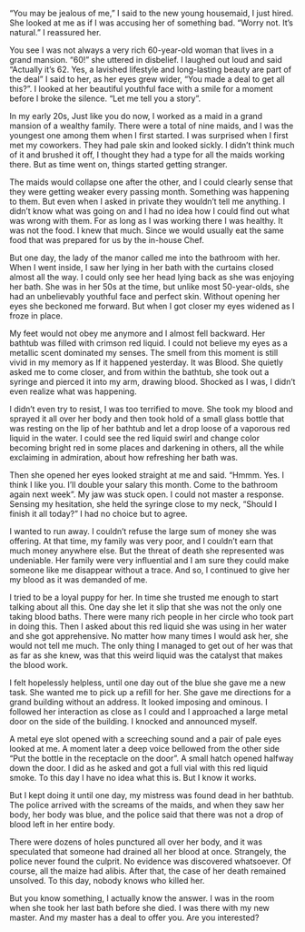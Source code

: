 “You may be jealous of me,” I said to the new young housemaid, I just hired. She looked at me as if I was accusing her of something bad. “Worry not. It’s natural.” I reassured her. 

You see I was not always a very rich 60-year-old woman that lives in a grand mansion. “60!” she uttered in disbelief. I laughed out loud and said “Actually it’s 62. Yes, a lavished lifestyle and long-lasting beauty are part of the deal” I said to her, as her eyes grew wider, “You made a deal to get all this?”. I looked at her beautiful youthful face with a smile for a moment before I broke the silence. “Let me tell you a story”.  
  
  
In my early 20s, Just like you do now, I worked as a maid in a grand mansion of a wealthy family. There were a total of nine maids, and I was the youngest one among them when I first started. I was surprised when I first met my coworkers. They had pale skin and looked sickly. I didn’t think much of it and brushed it off, I thought they had a type for all the maids working there. But as time went on, things started getting stranger. 

The maids would collapse one after the other, and I could clearly sense that they were getting weaker every passing month. Something was happening to them. But even when I asked in private they wouldn’t tell me anything. I didn’t know what was going on and I had no idea how I could find out what was wrong with them. For as long as I was working there I was healthy. It was not the food. I knew that much. Since we would usually eat the same food that was prepared for us by the in-house Chef.  
  
But one day, the lady of the manor called me into the bathroom with her. When I went inside, I saw her lying in her bath with the curtains closed almost all the way. I could only see her head lying back as she was enjoying her bath. She was in her 50s at the time, but unlike most 50-year-olds, she had an unbelievably youthful face and perfect skin. Without opening her eyes she beckoned me forward. But when I got closer my eyes widened as I froze in place. 

My feet would not obey me anymore and I almost fell backward. Her bathtub was filled with crimson red liquid. I could not believe my eyes as a metallic scent dominated my senses. The smell from this moment is still vivid in my memory as If it happened yesterday. It was Blood. She quietly asked me to come closer, and from within the bathtub, she took out a syringe and pierced it into my arm, drawing blood. Shocked as I was, I didn’t even realize what was happening.  
  
I didn’t even try to resist, I was too terrified to move. She took my blood and sprayed it all over her body and then took hold of a small glass bottle that was resting on the lip of her bathtub and let a drop loose of a vaporous red liquid in the water. I could see the red liquid swirl and change color becoming bright red in some places and darkening in others, all the while exclaiming in admiration, about how refreshing her bath was. 

Then she opened her eyes looked straight at me and said. “Hmmm. Yes. I think I like you. I’ll double your salary this month. Come to the bathroom again next week”. My jaw was stuck open. I could not master a response. Sensing my hesitation, she held the syringe close to my neck, “Should I finish it all today?” I had no choice but to agree.  
  
I wanted to run away. I couldn’t refuse the large sum of money she was offering. At that time, my family was very poor, and I couldn’t earn that much money anywhere else. But the threat of death she represented was undeniable. Her family were very influential and I am sure they could make someone like me disappear without a trace. And so, I continued to give her my blood as it was demanded of me.  
  
I tried to be a loyal puppy for her. In time she trusted me enough to start talking about all this. One day she let it slip that she was not the only one taking blood baths. There were many rich people in her circle who took part in doing this. Then I asked about this red liquid she was using in her water and she got apprehensive. No matter how many times I would ask her, she would not tell me much. The only thing I managed to get out of her was that as far as she knew, was that this weird liquid was the catalyst that makes the blood work.  
  
I felt hopelessly helpless, until one day out of the blue she gave me a new task. She wanted me to pick up a refill for her. She gave me directions for a grand building without an address. It looked imposing and ominous. I followed her interaction as close as I could and I approached a large metal door on the side of the building. I knocked and announced myself. 

A metal eye slot opened with a screeching sound and a pair of pale eyes looked at me. A moment later a deep voice bellowed from the other side “Put the bottle in the receptacle on the door”. A small hatch opened halfway down the door. I did as he asked and got a full vial with this red liquid smoke. To this day I have no idea what this is. But I know it works.  
  
But I kept doing it until one day, my mistress was found dead in her bathtub. The police arrived with the screams of the maids, and when they saw her body, her body was blue, and the police said that there was not a drop of blood left in her entire body. 

There were dozens of holes punctured all over her body, and it was speculated that someone had drained all her blood at once. Strangely, the police never found the culprit. No evidence was discovered whatsoever. Of course, all the maize had alibis. After that, the case of her death remained unsolved. To this day, nobody knows who killed her.  
  
But you know something, I actually know the answer. I was in the room when she took her last bath before she died. I was there with my new master. And my master has a deal to offer you. Are you interested?